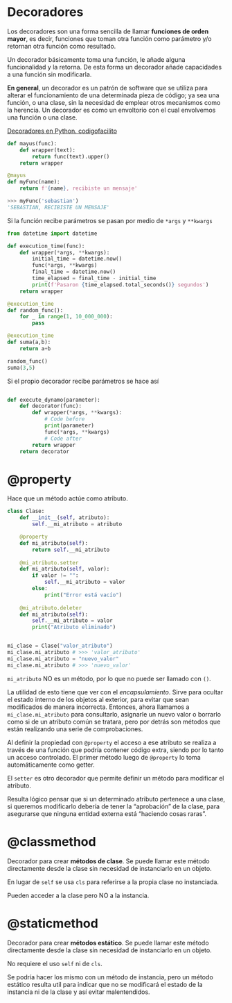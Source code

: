 # Decoradores

Los decoradores son una forma sencilla de llamar **funciones de orden mayor**, es decir, funciones que toman otra función como parámetro y/o retornan otra función como resultado. 

Un decorador básicamente toma una función, le añade alguna funcionalidad y la retorna.
De esta forma un decorador añade capacidades a una función sin modificarla.

**En general**, un decorador es un patrón de software que se utiliza para alterar el funcionamiento de una determinada pieza de código; ya sea una función, o una clase, sin la necesidad de emplear otros mecanismos como la herencia. Un decorador es como un envoltorio con el cual envolvemos una función o una clase.

[Decoradores en Python. codigofacilito](https://www.youtube.com/watch?v=DlGPvq9r6Q4&ab_channel=codigofacilito)

```py
def mayus(func):
    def wrapper(text):
        return func(text).upper()
    return wrapper

@mayus
def myFunc(name):
    return f'{name}, recibiste un mensaje'

>>> myFunc('sebastian')
'SEBASTIAN, RECIBISTE UN MENSAJE'
```

Si la función recibe parámetros se pasan por medio de `*args` y `**kwargs`

```py
from datetime import datetime

def execution_time(func):
    def wrapper(*args, **kwargs):
        initial_time = datetime.now()
        func(*args, **kwargs)
        final_time = datetime.now()
        time_elapsed = final_time - initial_time
        print(f'Pasaron {time_elapsed.total_seconds()} segundos')
    return wrapper

@execution_time
def random_func():
    for _ in range(1, 10_000_000):
        pass

@execution_time
def suma(a,b):
    return a+b

random_func()
suma(3,5)
```

Si el propio decorador recibe parámetros se hace así

```py

def execute_dynamo(parameter):
    def decorator(func):
        def wrapper(*args, **kwargs):
            # Code before
            print(parameter)
            func(*args, **kwargs)
            # Code after
        return wrapper
    return decorator
```


# @property

Hace que un método actúe como atributo.

```py
class Clase:
    def __init__(self, atributo):
        self.__mi_atributo = atributo

    @property
    def mi_atributo(self):
        return self.__mi_atributo
    
    @mi_atributo.setter
    def mi_atributo(self, valor):
        if valor != "":
            self.__mi_atributo = valor
        else:
            print("Error está vacío")
    
    @mi_atributo.deleter
    def mi_atributo(self):
        self.__mi_atributo = valor
        print("Atributo eliminado")


mi_clase = Clase("valor_atributo")
mi_clase.mi_atributo # >>> 'valor_atributo'
mi_clase.mi_atributo = "nuevo_valor"
mi_clase.mi_atributo # >>> 'nuevo_valor'
```

``mi_atributo`` NO es un método, por lo que no puede ser llamado con ``()``.

La utilidad de esto tiene que ver con el *encapsulamiento*. Sirve para ocultar el estado interno de los objetos al exterior, para evitar que sean modificados de manera incorrecta. Entonces, ahora llamamos a `mi_clase.mi_atributo` para consultarlo, asignarle un nuevo valor o borrarlo como si de un atributo común se tratara, pero por detrás son métodos que están realizando una serie de comprobaciones.

Al definir la propiedad con ``@property`` el acceso a ese atributo se realiza a través de una función que podría contener código extra, siendo por lo tanto un acceso controlado. El primer método luego de `@property` lo toma automáticamente como getter.

El `setter` es otro decorador que permite definir un método para modificar el atributo.

Resulta lógico pensar que si un determinado atributo pertenece a una clase, si queremos modificarlo debería de tener la “aprobación” de la clase, para asegurarse que ninguna entidad externa está “haciendo cosas raras”.



# @classmethod

Decorador para crear **métodos de clase**. Se puede llamar este método directamente desde la clase sin necesidad de instanciarlo en un objeto.

En lugar de `self` se usa `cls` para referirse a la propia clase no instanciada. 

Pueden acceder a la clase pero NO a la instancia.


# @staticmethod

Decorador para crear **métodos estático**. Se puede llamar este método directamente desde la clase sin necesidad de instanciarlo en un objeto.

No requiere el uso `self` ni de  `cls`.

Se podría hacer los mismo con un método de instancia, pero un método estático resulta util para indicar que no se modificará el estado de la instancia ni de la clase y así evitar malentendidos.
